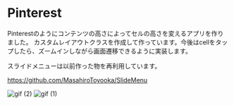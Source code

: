 # Pinterest

Pinterestのようにコンテンツの高さによってセルの高さを変えるアプリを作りました。
カスタムレイアウトクラスを作成して作っています。今後はcellをタップしたら、ズームインしながら画面遷移できるように実装します。

スライドメニューは以前作った物を再利用しています。

https://github.com/MasahiroToyooka/SlideMenu

![gif (2)](https://user-images.githubusercontent.com/38667604/58365367-71599500-7efe-11e9-9482-aef975403c4f.gif)
![gif (1)](https://user-images.githubusercontent.com/38667604/58321364-e96d7f80-7e58-11e9-9c20-d4b7a7ee010e.gif)

